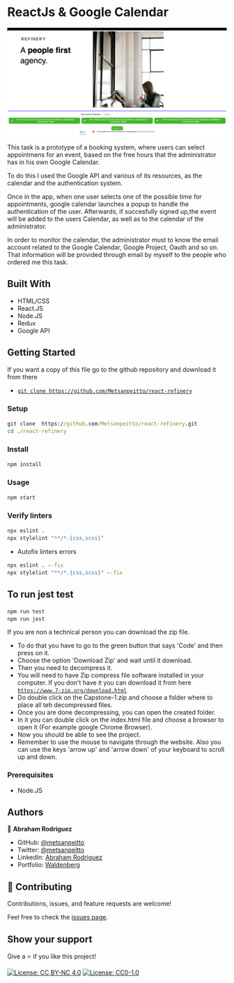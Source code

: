 # ReactJs & Google Calendar

<img src="img/refinery.png">

 This task is a prototype of a booking system, where users can select appointmens for an event, based on
the free hours that the administrator has in his own Google Calendar.

 To do this I used the Google API and various of its resources, as the calendar and the authentication system.

 Once in the app, when one user selects one of the possible time for appointments, google calendar launches a popup
to handle the authentication of the user. Afterwards, if succesfully signed up,the event will be added
to the users Calendar, as well as to the calendar of the administrator. 

 In order to monitor the calendar, the administrator must to know the email account related to the Google Calendar, Google Project, Oauth and so on. That information will be provided through email by myself to the people who ordered me this task. 



## Built With 

- HTML/CSS
- React.JS
- Node.JS
- Redux
- Google API


## Getting Started

If you want a copy of this file go to the github repository and download it from there

- [`git clone https://github.com/Metsanpeitto/react-refinery`](https://github.com/Metsanpeitto/react-refinery)



### Setup

```cmd
git clone  https://github.com/Metsanpeitto/react-refinery.git
cd ./react-refinery
```

### Install

```cmd
npm install
```

### Usage

```cmd
npm start
```

### Verify linters

```cmd
npx eslint .
npx stylelint "**/*.{css,scss}"
```
- Autofix linters errors

```cmd
npx eslint . --fix
npx stylelint "**/*.{css,scss}" --fix
```

## To run jest test
```cmd
npm run test
npm run jest
```

If you are non a technical person you can download the zip file.

- To do that you have to go to the green button that says 'Code' and then press on it.
- Choose the option 'Download Zip' and wait until it download.
- Then you need to decompress it.
- You will need to have Zip compress file software installed in your computer. If you don't have it you can download it from here
  [`https://www.7-zip.org/download.html`](https://www.7-zip.org/download.html)
- Do double click on the Capstone-1.zip and choose a folder where to place all teh decompressed files.
- Once you are done decompressing, you can open the created folder.
- In it you can double click on the index.html file and choose a browser to open it (For example google Chrome Browser).
- Now you should be able to see the project.
- Remember to use the mouse to navigate through the website. Also you can use the keys 'arrow up' and 'arrow down' of your keyboard
  to scroll up and down. 


### Prerequisites

- Node.JS


## Authors

👤 **Abraham Rodriguez**

- GitHub: [@metsanpeitto](https://github.com/Metsanpeitto)
- Twitter: [@metsanpeitto](https://twitter.com/home)
- LinkedIn: [Abraham Rodriguez](https://www.linkedin.com/in/abraham-rodriguez-3283a319a/)
- Portfolio: [Waldenberg](https://portfolio.waldenberginc.com)

## 🤝 Contributing

Contributions, issues, and feature requests are welcome!

Feel free to check the [issues page](../../issues/).


## Show your support

Give a ⭐️ if you like this project!


[![License: CC BY-NC 4.0](https://licensebuttons.net/l/by-nc/4.0/80x15.png)](https://creativecommons.org/licenses/by-nc/4.0/)
[![License: CC0-1.0](https://licensebuttons.net/l/zero/1.0/80x15.png)](http://creativecommons.org/publicdomain/zero/1.0/)

